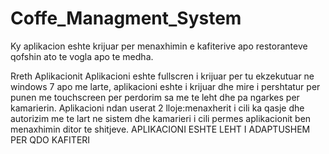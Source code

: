 # Coffe_Managment_System

Ky aplikacion eshte krijuar per menaxhimin e kafiterive apo restoranteve qofshin ato te vogla apo te medha.

Rreth Aplikacionit
Aplikacioni eshte fullscren i krijuar per tu ekzekutuar ne windows 7 apo me larte, aplikacioni eshte i krijuar dhe mire i pershtatur per punen me touchscreen per perdorim sa me te leht dhe pa ngarkes per kamarierin.
Aplikacioni ndan userat 2 lloje:menaxherit i cili ka qasje dhe autorizim me te lart ne sistem dhe kamarieri i cili permes aplikacionit ben menaxhimin ditor te shitjeve.
APLIKACIONI ESHTE LEHT I ADAPTUSHEM PER QDO KAFITERI
